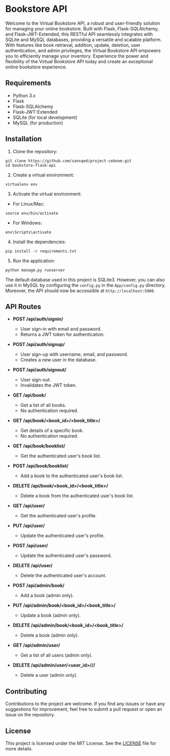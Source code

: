 # Bookstore API

Welcome to the Virtual Bookstore API, a robust and user-friendly solution for managing your online bookstore. Built with Flask, Flask-SQLAlchemy, and Flask-JWT-Extended, this RESTful API seamlessly integrates with SQLite and MySQL databases, providing a versatile and scalable platform. With features like book retrieval, addition, update, deletion, user authentication, and admin privileges, the Virtual Bookstore API empowers you to efficiently manage your inventory. Experience the power and flexibility of the Virtual Bookstore API today and create an exceptional online bookstore experience.

## Requirements

- Python 3.x
- Flask
- Flask-SQLAlchemy
- Flask-JWT-Extended
- SQLite (for local development)
- MySQL (for production)

## Installation

1. Clone the repository:

```
git clone https://github.com/sansqed/project-ceboom.git
cd bookstore-flask-api
```

2. Create a virtual environment:

```
virtualenv env
```

3. Activate the virtual environment:

- For Linux/Mac:

```
source env/bin/activate
```

- For Windows:

```
env\Scripts\activate
```

4. Install the dependencies:

```
pip install -r requirements.txt
```

5. Run the application:

```
python manage.py runserver
```

The default database used in this project is SQLite3. However, you can also use it in MySQL by configuring the `config.py` in the `App/config.py` directory. Moreover, the API should now be accessible at `http://localhost:5000`.


## API Routes

- **POST /api/auth/signin/**
  - User sign-in with email and password.
  - Returns a JWT token for authentication.

- **POST /api/auth/signup/**
  - User sign-up with username, email, and password.
  - Creates a new user in the database.

- **POST /api/auth/signout/**
  - User sign-out.
  - Invalidates the JWT token.

- **GET /api/book/**
  - Get a list of all books.
  - No authentication required.

- **GET /api/book/<book_id>/<book_title>/**
  - Get details of a specific book.
  - No authentication required.

- **GET /api/book/booklist/**
  - Get the authenticated user's book list.

- **POST /api/book/booklist/**
  - Add a book to the authenticated user's book list.

- **DELETE /api/book/<book_id>/<book_title>/**
  - Delete a book from the authenticated user's book list.

- **GET /api/user/**
  - Get the authenticated user's profile.

- **PUT /api/user/**
  - Update the authenticated user's profile.

- **POST /api/user/**
  - Update the authenticated user's password.

- **DELETE /api/user/**
  - Delete the authenticated user's account.

- **POST /api/admin/book/**
  - Add a book (admin only).

- **PUT /api/admin/book/<book_id>/<book_title>/**
  - Update a book (admin only).

- **DELETE /api/admin/book/<book_id>/<book_title>/**
  - Delete a book (admin only).

- **GET /api/admin/user/**
  - Get a list of all users (admin only).

- **DELETE /api/admin/user/<user_id>/<username>/<email>/**
  - Delete a user (admin only).

## Contributing

Contributions to the project are welcome. If you find any issues or have any suggestions for improvement, feel free to submit a pull request or open an issue on the repository.

## License

This project is licensed under the MIT License. See the [LICENSE](LICENSE) file for more details.